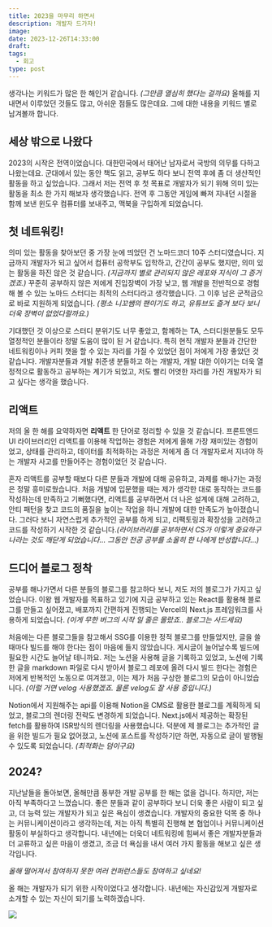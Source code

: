 ```yaml
---
title: 2023을 마무리 하면서
description: 개발자 드가자!
image: 
date: 2023-12-26T14:33:00
draft: 
tags:
  - 회고
type: post
---
```

생각나는 키워드가 많은 한 해인거 같습니다. _(그만큼 열심히 했다는 걸까요)_ 올해를 지내면서 이루었던 것들도 많고, 아쉬운 점들도 많은데요. 그에 대한 내용을 키워드 별로 남겨볼까 합니다.

## 세상 밖으로 나왔다

2023의 시작은 전역이었습니다. 대한민국에서 태어난 남자로서 국방의 의무를 다하고 나왔는데요. 군대에서 있는 동안 책도 읽고, 공부도 하다 보니 전역 후에 좀 더 생산적인 활동을 하고 싶었습니다. 그래서 저는 전역 후 첫 목표로 개발자가 되기 위해 의미 있는 활동을 최소 한 가지 해보자 생각했습니다. 전역 후 그동안 게임에 빠져 지내던 시절을 함께 보낸 윈도우 컴퓨터를 보내주고, 맥북을 구입하게 되었습니다.
## 첫 네트워킹!

의미 있는 활동을 찾아보던 중 가장 눈에 띄었던 건 노마드코더 10주 스터디였습니다. 지금까지 개발자가 되고 싶어서 컴퓨터 공학부도 입학하고, 간간이 공부도 했지만, 의미 있는 활동을 하진 않은 것 같습니다. _(지금까지 별로 관리되지 않은 레포와 지식이 그 증거겠죠.)_ 꾸준히 공부하지 않은 저에게 진입장벽이 가장 낮고, 웹 개발을 전반적으로 경험해 볼 수 있는 노마드 스터디는 최적의 스터디라고 생각했습니다. 그 이후 남은 군적금으로 바로 지원하게 되었습니다. _(평소 니꼬쌤의 팬이기도 하고, 유튜브도 즐겨 보다 보니 더욱 장벽이 없었다랄까요.)_


기대했던 것 이상으로 스터디 분위기도 너무 좋았고, 함께하는 TA, 스터디원분들도 모두 열정적인 분들이라 정말 도움이 많이 된 거 같습니다. 특히 현직 개발자 분들과 간단한 네트워킹이나 커피 챗을 할 수 있는 자리를 가질 수 있었던 점이 저에게 가장 좋았던 것 같습니다. 개발자분들과 개발 취준생 분들하고 하는 개발자, 개발 대한 이야기는 더욱 열정적으로 활동하고 공부하는 계기가 되었고, 저도 빨리 어엿한 자리를 가진 개발자가 되고 싶다는 생각을 했습니다.

## 리액트

저의 올 한 해를 요약하자면 **리액트** 한 단어로 정리할 수 있을 것 같습니다. 프론트엔드 UI 라이브러리인 리액트를 이용해 작업하는 경험은 저에게 올해 가장 재미있는 경험이었고, 상태를 관리하고, 데이터를 최적화하는 과정은 저에게 좀 더 개발자로서 지녀야 하는 개발자 사고를 만들어주는 경험이었던 것 같습니다.

혼자 리액트를 공부할 때보다 다른 분들과 개발에 대해 공유하고, 과제를 해나가는 과정은 정말 흥미로웠습니다. 처음 개발에 입문했을 때는 제가 생각한 대로 동작하는 코드를 작성하는데 만족하고 기뻐했다면, 리액트를 공부하면서 더 나은 설계에 대해 고려하고, 안티 패턴을 찾고 코드의 품질을 높이는 작업을 하니 개발에 대한 만족도가 높아졌습니다. 그러다 보니 자연스럽게 추가적인 공부를 하게 되고, 리팩토링과 확장성을 고려하고 코드를 작성하기 시작한 것 같습니다._(라이브러리를 공부하면서 CS가 이렇게 중요하구나라는 것도 깨닫게 되었습니다… 그동안 전공 공부를 소올히 한 나에게 반성합니다…)_

## 드디어 블로그 정착

공부를 해나가면서 다른 분들의 블로그를 참고하다 보니, 저도 저의 블로그가 가지고 싶었습니다. 이왕 웹 개발자를 목표하고 있기에 지금 공부하고 있는 React를 활용해 블로그를 만들고 싶어졌고, 배포까지 간편하게 진행되는 Vercel의 Next.js 프레임워크를 사용하게 되었습니다. _(이게 무한 버그의 시작 일 줄은 몰랐죠.. 블로그는 사드세요)_

처음에는 다른 블로그들을 참고해서 SSG를 이용한 정적 블로그를 만들었지만, 글을 쓸 때마다 빌드를 해야 한다는 점이 마음에 들지 않았습니다. 게시글이 늘어날수록 빌드에 필요한 시간도 늘어날 테니까요. 저는 노션을 사용해 글을 기록하고 있었고, 노션에 기록한 글을 markdown 파일로 다시 받아서 블로그 레포에 올려 다시 빌드 한다는 경험은 저에게 반복적인 노동으로 여겨졌고, 이는 제가 처음 구상한 블로그의 모습이 아니었습니다. _(이럴 거면 velog 사용했겠죠. 물론 velog도 잘 사용 중입니다.)_

Notion에서 지원해주는 api를 이용해 Notion을 CMS로 활용한 블로그를 계획하게 되었고, 블로그의 렌더링 전략도 변경하게 되었습니다. Next.js에서 제공하는 확장된 fetch를 활용하여 ISR방식의 렌더링을 사용했습니다. 덕분에 제 블로그는 추가적인 글을 위한 빌드가 필요 없어졌고, 노션에 포스트를 작성하기만 하면, 자동으로 글이 발행될 수 있도록 되었습니다. _(최적화는 덤이구요)_

## 2024?

지난날들을 돌아보면, 올해만큼 풍부한 개발 공부를 한 해는 없을 겁니다. 하지만, 저는 아직 부족하다고 느꼈습니다. 좋은 분들과 같이 공부하다 보니 더욱 좋은 사람이 되고 싶고, 더 능력 있는 개발자가 되고 싶은 욕심이 생겼습니다. 개발자의 중요한 덕목 중 하나는 커뮤니케이션이라고 생각하는데, 저는 아직 특별히 진행해 본 협업이나 커뮤니케이션 활동이 부실하다고 생각합니다. 내년에는 더욱더 네트워킹에 힘써서 좋은 개발자분들과 더 교류하고 싶은 마음이 생겼고, 조금 더 욕심을 내서 여러 가지 활동을 해보고 싶은 생각입니다.

_올해 떨어져서 참여하지 못한 여러 컨퍼런스들도 참여하고 싶네요!_


올 해는 개발자가 되기 위한 시작이었다고 생각합니다. 내년에는 자신감있게 개발자로 소개할 수 있는 자신이 되기를 노력하겠습니다.

![](https://i.imgur.com/rNCDJck.png)
